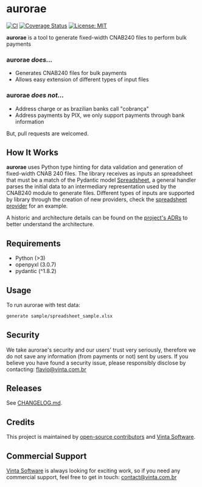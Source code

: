# aurorae

[![CI](https://github.com/vintasoftware/aurorae/actions/workflows/actions.yaml/badge.svg)](https://github.com/vintasoftware/aurorae/actions/workflows/actions.yaml)
[![Coverage Status](https://coveralls.io/repos/github/vintasoftware/aurorae/badge.svg?branch=main)](https://coveralls.io/github/vintasoftware/aurorae?branch=main)
[![License: MIT](https://img.shields.io/github/license/vintasoftware/django-react-boilerplate.svg)](LICENSE.txt)

**aurorae** is a tool to generate fixed-width CNAB240 files to perform bulk payments

### aurorae _does..._
- Generates CNAB240 files for bulk payments
- Allows easy extension of different types of input files

### aurorae _does not..._
- Address charge or as brazilian banks call "cobrança"
- Address payments by PIX, we only support payments through bank information

But, pull requests are welcomed.

## How It Works
**aurorae** uses Python type hinting for data validation and generation of fixed-width CNAB 240 files. The library receives as inputs an spreadsheet that must be a match of the Pydantic model [Spreadsheet](providers/spreadsheet/models.py), a general handler parses the initial data to an intermediary representation used by the CNAB240 module to generate files. Different types of inputs are supported by library through the creation of new providers, check the [spreadsheet provider](providers/spreadsheet) for an example.

A historic and architecture details can be found on the [project's ADRs](docs/adr/README.md) to better understand the architecture.

## Requirements

- Python (>3)
- openpyxl (3.0.7)
- pydantic (^1.8.2)

## Usage
To run aurorae with test data:
```bash
generate sample/spreadsheet_sample.xlsx
```

## Security
We take aurorae's security and our users' trust very seriously, therefore we do not save any information (from payments or not) sent by users. If you believe you have found a security issue, please responsibly disclose by contacting: [flavio@vinta.com.br](flavio@vinta.com.br)

## Releases

See [CHANGELOG.md](/CHANGELOG.md).

## Credits

This project is maintained by [open-source contributors](/AUTHORS.rst) and [Vinta Software](https://www.vintasoftware.com/).

## Commercial Support

[Vinta Software](https://www.vintasoftware.com/) is always looking for exciting work, so if you need any commercial support, feel free to get in touch: contact@vinta.com.br

